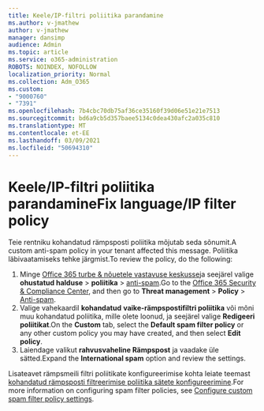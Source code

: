```yaml
---
title: Keele/IP-filtri poliitika parandamine
ms.author: v-jmathew
author: v-jmathew
manager: dansimp
audience: Admin
ms.topic: article
ms.service: o365-administration
ROBOTS: NOINDEX, NOFOLLOW
localization_priority: Normal
ms.collection: Adm_O365
ms.custom:
- "9000760"
- "7391"
ms.openlocfilehash: 7b4cbc70db75af36ce35160f39d06e51e21e7513
ms.sourcegitcommit: bd6a9cb5d357baee5134c0dea430afc2a035c810
ms.translationtype: MT
ms.contentlocale: et-EE
ms.lasthandoff: 03/09/2021
ms.locfileid: "50694310"
---
```

# <a name="fix-languageip-filter-policy"></a><span data-ttu-id="de76d-102">Keele/IP-filtri poliitika parandamine</span><span class="sxs-lookup"><span data-stu-id="de76d-102">Fix language/IP filter policy</span></span>

<span data-ttu-id="de76d-103">Teie rentniku kohandatud rämpsposti poliitika mõjutab seda sõnumit.</span><span class="sxs-lookup"><span data-stu-id="de76d-103">A custom anti-spam policy in your tenant affected this message.</span></span> <span data-ttu-id="de76d-104">Poliitika läbivaatamiseks tehke järgmist.</span><span class="sxs-lookup"><span data-stu-id="de76d-104">To review the policy, do the following:</span></span>

1. <span data-ttu-id="de76d-105">Minge [Office 365 turbe & nõuetele vastavuse keskusse](https://go.microsoft.com/fwlink/p/?linkid=2077143)ja seejärel valige **ohustatud halduse**  >  **poliitika**  >  [anti-spam](https://go.microsoft.com/fwlink/?linkid=2101518).</span><span class="sxs-lookup"><span data-stu-id="de76d-105">Go to the [Office 365 Security & Compliance Center](https://go.microsoft.com/fwlink/p/?linkid=2077143), and then go to **Threat management** > **Policy** > [Anti-spam](https://go.microsoft.com/fwlink/?linkid=2101518).</span></span>
2. <span data-ttu-id="de76d-106">Valige vahekaardil **kohandatud** **vaike-rämpspostifiltri poliitika** või mõni muu kohandatud poliitika, mille olete loonud, ja seejärel valige **Redigeeri poliitikat**.</span><span class="sxs-lookup"><span data-stu-id="de76d-106">On the **Custom** tab, select the **Default spam filter policy** or any other custom policy you may have created, and then select **Edit policy**.</span></span>
3. <span data-ttu-id="de76d-107">Laiendage valikut **rahvusvaheline Rämpspost** ja vaadake üle sätted.</span><span class="sxs-lookup"><span data-stu-id="de76d-107">Expand the **International spam** option and review the settings.</span></span>

<span data-ttu-id="de76d-108">Lisateavet rämpsmeili filtri poliitikate konfigureerimise kohta leiate teemast [kohandatud rämpsposti filtreerimise poliitika sätete konfigureerimine](https://go.microsoft.com/fwlink/?linkid=2101054).</span><span class="sxs-lookup"><span data-stu-id="de76d-108">For more information on configuring spam filter policies, see [Configure custom spam filter policy settings](https://go.microsoft.com/fwlink/?linkid=2101054).</span></span>
